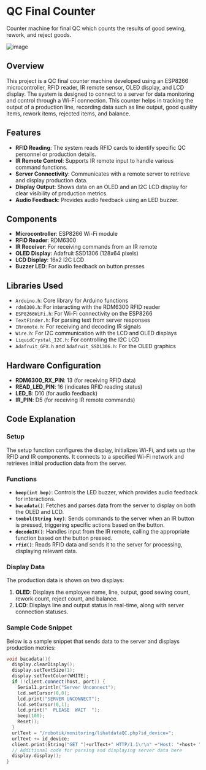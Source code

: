 # QC Final Counter

Counter machine for final QC which counts the results of good sewing, rework, and reject goods.

![image](https://user-images.githubusercontent.com/104487851/206646103-96eb90f2-00ed-452a-aa31-6445f2f1f605.png)

## Overview

This project is a QC final counter machine developed using an ESP8266 microcontroller, RFID reader, IR remote sensor, OLED display, and LCD display. The system is designed to connect to a server for data monitoring and control through a Wi-Fi connection. This counter helps in tracking the output of a production line, recording data such as line output, good quality items, rework items, rejected items, and balance.

## Features

- **RFID Reading**: The system reads RFID cards to identify specific QC personnel or production details.
- **IR Remote Control**: Supports IR remote input to handle various command functions.
- **Server Connectivity**: Communicates with a remote server to retrieve and display production data.
- **Display Output**: Shows data on an OLED and an I2C LCD display for clear visibility of production metrics.
- **Audio Feedback**: Provides audio feedback using an LED buzzer.
  
## Components

- **Microcontroller**: ESP8266 Wi-Fi module
- **RFID Reader**: RDM6300
- **IR Receiver**: For receiving commands from an IR remote
- **OLED Display**: Adafruit SSD1306 (128x64 pixels)
- **LCD Display**: 16x2 I2C LCD
- **Buzzer LED**: For audio feedback on button presses

## Libraries Used

- `Arduino.h`: Core library for Arduino functions
- `rdm6300.h`: For interacting with the RDM6300 RFID reader
- `ESP8266WiFi.h`: For Wi-Fi connectivity on the ESP8266
- `TextFinder.h`: For parsing text from server responses
- `IRremote.h`: For receiving and decoding IR signals
- `Wire.h`: For I2C communication with the LCD and OLED displays
- `LiquidCrystal_I2C.h`: For controlling the I2C LCD
- `Adafruit_GFX.h` and `Adafruit_SSD1306.h`: For the OLED graphics

## Hardware Configuration

- **RDM6300_RX_PIN**: 13 (for receiving RFID data)
- **READ_LED_PIN**: 16 (indicates RFID reading status)
- **LED_B**: D10 (for audio feedback)
- **IR_PIN**: D5 (for receiving IR remote commands)

## Code Explanation

### Setup

The setup function configures the display, initializes Wi-Fi, and sets up the RFID and IR components. It connects to a specified Wi-Fi network and retrieves initial production data from the server.

### Functions

- **`beep(int bep)`**: Controls the LED buzzer, which provides audio feedback for interactions.
- **`bacadata()`**: Fetches and parses data from the server to display on both the OLED and LCD.
- **`tombol(String key)`**: Sends commands to the server when an IR button is pressed, triggering specific actions based on the button.
- **`decodeIR()`**: Handles input from the IR remote, calling the appropriate function based on the button pressed.
- **`rfid()`**: Reads RFID data and sends it to the server for processing, displaying relevant data.

### Display Data

The production data is shown on two displays:
1. **OLED**: Displays the employee name, line, output, good sewing count, rework count, reject count, and balance.
2. **LCD**: Displays line and output status in real-time, along with server connection statuses.

### Sample Code Snippet

Below is a sample snippet that sends data to the server and displays production metrics:

```cpp
void bacadata(){
  display.clearDisplay();
  display.setTextSize(1);
  display.setTextColor(WHITE);
  if (!client.connect(host, port)) {
    Serial1.println("Server Unconnect");
    lcd.setCursor(0,0);
    lcd.print("SERVER UNCONNECT");
    lcd.setCursor(0,1);
    lcd.print("  PLEASE  WAIT  ");
    beep(100);
    Reset();
  }
  urlText = "/robotik/monitoring/lihatdataQC.php?id_device=";
  urlText += id_device;
  client.print(String("GET ")+urlText+" HTTP/1.1\r\n" +"Host: "+host+ "\r\n" +"Connection: close\r\n\r\n");
  // Additional code for parsing and displaying server data here
  display.display();
}
